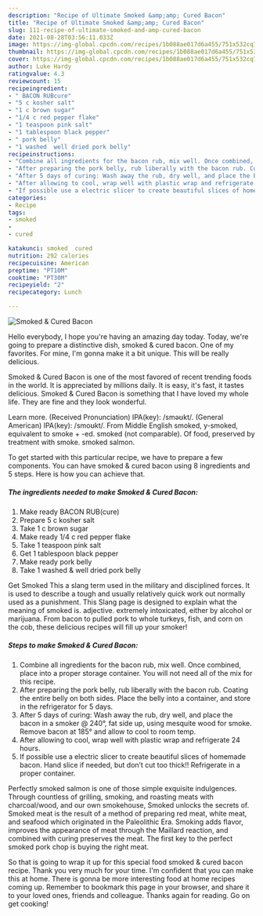 ```yaml
---
description: "Recipe of Ultimate Smoked &amp;amp; Cured Bacon"
title: "Recipe of Ultimate Smoked &amp;amp; Cured Bacon"
slug: 111-recipe-of-ultimate-smoked-and-amp-cured-bacon
date: 2021-08-28T03:56:11.033Z
image: https://img-global.cpcdn.com/recipes/1b088ae017d6a455/751x532cq70/smoked-cured-bacon-recipe-main-photo.jpg
thumbnail: https://img-global.cpcdn.com/recipes/1b088ae017d6a455/751x532cq70/smoked-cured-bacon-recipe-main-photo.jpg
cover: https://img-global.cpcdn.com/recipes/1b088ae017d6a455/751x532cq70/smoked-cured-bacon-recipe-main-photo.jpg
author: Luke Hardy
ratingvalue: 4.3
reviewcount: 15
recipeingredient:
- " BACON RUBcure"
- "5 c kosher salt"
- "1 c brown sugar"
- "1/4 c red pepper flake"
- "1 teaspoon pink salt"
- "1 tablespoon black pepper"
- " pork belly"
- "1 washed  well dried pork belly"
recipeinstructions:
- "Combine all ingredients for the bacon rub, mix well. Once combined, place into a proper storage container. You will not need all of the mix for this recipe."
- "After preparing the pork belly, rub liberally with the bacon rub. Coating the entire belly on both sides. Place the belly into a container, and store in the refrigerator for 5 days."
- "After 5 days of curing: Wash away the rub, dry well, and place the bacon in a smoker @ 240°, fat side up, using mesquite wood for smoke. Remove bacon at 185° and allow to cool to room temp."
- "After allowing to cool, wrap well with plastic wrap and refrigerate 24 hours."
- "If possible use a electric slicer to create beautiful slices of homemade bacon. Hand slice if needed, but don’t cut too thick!! Refrigerate in a proper container."
categories:
- Recipe
tags:
- smoked
- 
- cured

katakunci: smoked  cured 
nutrition: 292 calories
recipecuisine: American
preptime: "PT10M"
cooktime: "PT30M"
recipeyield: "2"
recipecategory: Lunch

---
```



![Smoked &amp; Cured Bacon](https://img-global.cpcdn.com/recipes/1b088ae017d6a455/751x532cq70/smoked-cured-bacon-recipe-main-photo.jpg)

Hello everybody, I hope you're having an amazing day today. Today, we're going to prepare a distinctive dish, smoked &amp; cured bacon. One of my favorites. For mine, I'm gonna make it a bit unique. This will be really delicious.

Smoked &amp; Cured Bacon is one of the most favored of recent trending foods in the world. It is appreciated by millions daily. It is easy, it's fast, it tastes delicious. Smoked &amp; Cured Bacon is something that I have loved my whole life. They are fine and they look wonderful.

Learn more. (Received Pronunciation) IPA(key): /sməʊkt/. (General American) IPA(key): /smoʊkt/. From Middle English smoked, y-smoked, equivalent to smoke +‎ -ed. smoked (not comparable). Of food, preserved by treatment with smoke. smoked salmon.


To get started with this particular recipe, we have to prepare a few components. You can have smoked &amp; cured bacon using 8 ingredients and 5 steps. Here is how you can achieve that.

<!--inarticleads1-->

##### The ingredients needed to make Smoked &amp; Cured Bacon:

1. Make ready  BACON RUB(cure)
1. Prepare 5 c kosher salt
1. Take 1 c brown sugar
1. Make ready 1/4 c red pepper flake
1. Take 1 teaspoon pink salt
1. Get 1 tablespoon black pepper
1. Make ready  pork belly
1. Take 1 washed &amp; well dried pork belly


Get Smoked This a slang term used in the military and disciplined forces. It is used to describe a tough and usually relatively quick work out normally used as a punishment. This Slang page is designed to explain what the meaning of smoked is. adjective. extremely intoxicated, either by alcohol or marijuana. From bacon to pulled pork to whole turkeys, fish, and corn on the cob, these delicious recipes will fill up your smoker! 

<!--inarticleads2-->

##### Steps to make Smoked &amp; Cured Bacon:

1. Combine all ingredients for the bacon rub, mix well. Once combined, place into a proper storage container. You will not need all of the mix for this recipe.
1. After preparing the pork belly, rub liberally with the bacon rub. Coating the entire belly on both sides. Place the belly into a container, and store in the refrigerator for 5 days.
1. After 5 days of curing: Wash away the rub, dry well, and place the bacon in a smoker @ 240°, fat side up, using mesquite wood for smoke. Remove bacon at 185° and allow to cool to room temp.
1. After allowing to cool, wrap well with plastic wrap and refrigerate 24 hours.
1. If possible use a electric slicer to create beautiful slices of homemade bacon. Hand slice if needed, but don’t cut too thick!! Refrigerate in a proper container.


Perfectly smoked salmon is one of those simple exquisite indulgences. Through countless of grilling, smoking, and roasting meats with charcoal/wood, and our own smokehouse, Smoked unlocks the secrets of. Smoked meat is the result of a method of preparing red meat, white meat, and seafood which originated in the Paleolithic Era. Smoking adds flavor, improves the appearance of meat through the Maillard reaction, and combined with curing preserves the meat. The first key to the perfect smoked pork chop is buying the right meat. 

So that is going to wrap it up for this special food smoked &amp; cured bacon recipe. Thank you very much for your time. I'm confident that you can make this at home. There is gonna be more interesting food at home recipes coming up. Remember to bookmark this page in your browser, and share it to your loved ones, friends and colleague. Thanks again for reading. Go on get cooking!
